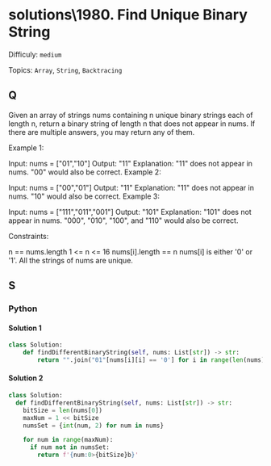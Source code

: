 # solutions\1980. Find Unique Binary String

Difficuly: `medium`

Topics: `Array`, `String`, `Backtracing`

## Q

Given an array of strings nums containing n unique binary strings each of length n, return a binary string of length n that does not appear in nums. If there are multiple answers, you may return any of them.

Example 1:

Input: nums = ["01","10"]
Output: "11"
Explanation: "11" does not appear in nums. "00" would also be correct.
Example 2:

Input: nums = ["00","01"]
Output: "11"
Explanation: "11" does not appear in nums. "10" would also be correct.
Example 3:

Input: nums = ["111","011","001"]
Output: "101"
Explanation: "101" does not appear in nums. "000", "010", "100", and "110" would also be correct.

Constraints:

n == nums.length
1 <= n <= 16
nums[i].length == n
nums[i] is either '0' or '1'.
All the strings of nums are unique.

## S

### Python

#### Solution 1

```python
class Solution:
    def findDifferentBinaryString(self, nums: List[str]) -> str:
        return "".join("01"[nums[i][i] == '0'] for i in range(len(nums)))
```

#### Solution 2

```python
class Solution:
  def findDifferentBinaryString(self, nums: List[str]) -> str:
    bitSize = len(nums[0])
    maxNum = 1 << bitSize
    numsSet = {int(num, 2) for num in nums}

    for num in range(maxNum):
      if num not in numsSet:
        return f'{num:0>{bitSize}b}'
```

